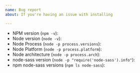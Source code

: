 ```yaml
---
name: Bug report
about: If you're having an issue with installing

---
```


<!--

Before opening an issue:

- Check that the version of node-sass you're trying to install supports your version of Node by looking at the release page for that version https://github.com/sass/node-sass/releases
- If you're running the latest verions of Node, you'll likely need the latest node-sass, we don't backport support to old versions of node-sass
- Read the common workarounds in https://github.com/sass/node-sass/blob/master/TROUBLESHOOTING.md

**When reporting an bug, YOU MUST PROVIDE THE FOLLOWING INFORMATION
or your issue will be closed without discussion**
-->

- NPM version (`npm -v`):
- Node version (`node -v`):
- Node Process (`node -p process.versions`):
- Node Platform (`node -p process.platform`):
- Node architecture (`node -p process.arch`):
- node-sass version (`node -p "require('node-sass').info"`):
- npm node-sass versions (`npm ls node-sass`):

